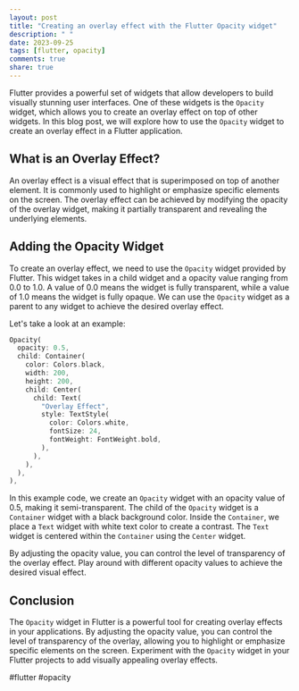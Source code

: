 ```yaml
---
layout: post
title: "Creating an overlay effect with the Flutter Opacity widget"
description: " "
date: 2023-09-25
tags: [flutter, opacity]
comments: true
share: true
---
```


Flutter provides a powerful set of widgets that allow developers to build visually stunning user interfaces. One of these widgets is the `Opacity` widget, which allows you to create an overlay effect on top of other widgets. In this blog post, we will explore how to use the `Opacity` widget to create an overlay effect in a Flutter application.

## What is an Overlay Effect?

An overlay effect is a visual effect that is superimposed on top of another element. It is commonly used to highlight or emphasize specific elements on the screen. The overlay effect can be achieved by modifying the opacity of the overlay widget, making it partially transparent and revealing the underlying elements.

## Adding the Opacity Widget

To create an overlay effect, we need to use the `Opacity` widget provided by Flutter. This widget takes in a child widget and a opacity value ranging from 0.0 to 1.0. A value of 0.0 means the widget is fully transparent, while a value of 1.0 means the widget is fully opaque. We can use the `Opacity` widget as a parent to any widget to achieve the desired overlay effect.

Let's take a look at an example:

```dart
Opacity(
  opacity: 0.5,
  child: Container(
    color: Colors.black,
    width: 200,
    height: 200,
    child: Center(
      child: Text(
        "Overlay Effect",
        style: TextStyle(
          color: Colors.white,
          fontSize: 24,
          fontWeight: FontWeight.bold,
        ),
      ),
    ),
  ),
),
```

In this example code, we create an `Opacity` widget with an opacity value of 0.5, making it semi-transparent. The child of the `Opacity` widget is a `Container` widget with a black background color. Inside the `Container`, we place a `Text` widget with white text color to create a contrast. The `Text` widget is centered within the `Container` using the `Center` widget.

By adjusting the opacity value, you can control the level of transparency of the overlay effect. Play around with different opacity values to achieve the desired visual effect.

## Conclusion

The `Opacity` widget in Flutter is a powerful tool for creating overlay effects in your applications. By adjusting the opacity value, you can control the level of transparency of the overlay, allowing you to highlight or emphasize specific elements on the screen. Experiment with the `Opacity` widget in your Flutter projects to add visually appealing overlay effects.

#flutter #opacity